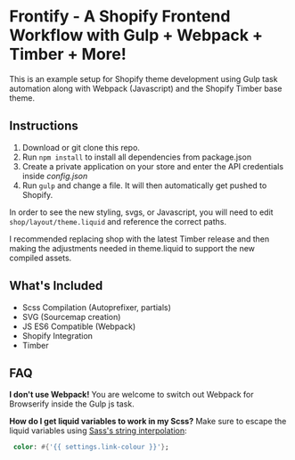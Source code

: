 # Frontify - A Shopify Frontend Workflow with Gulp + Webpack + Timber + More!

This is an example setup for Shopify theme development using Gulp task automation along with Webpack (Javascript) and the Shopify Timber base theme.


## Instructions

1. Download or git clone this repo.
2. Run `npm install` to install all dependencies from package.json
3. Create a private application on your store and enter the API credentials inside *config.json*
4. Run `gulp` and change a file. It will then automatically get pushed to Shopify.

In order to see the new styling, svgs, or Javascript, you will need to edit `shop/layout/theme.liquid` and reference the correct paths.

I recommended replacing shop with the latest Timber release and then making the adjustments needed in theme.liquid to support the new compiled assets.

## What's Included
- Scss Compilation (Autoprefixer, partials)
- SVG (Sourcemap creation)
- JS ES6 Compatible (Webpack)
- Shopify Integration
- Timber

## FAQ
**I don't use Webpack!**
You are welcome to switch out Webpack for Browserify inside the Gulp js task.

**How do I get liquid variables to work in my Scss?**
Make sure to escape the liquid variables using [Sass's string interpolation](https://github.com/luciddesign/bootstrapify/wiki/Escaping-liquid-in-SASS):

```sass
 color: #{'{{ settings.link-colour }}'};
```
